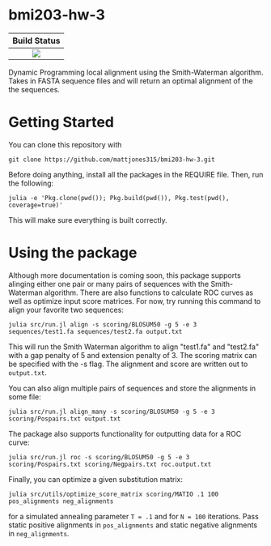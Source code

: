 # bmi203-hw-3

| **Build Status** |
|:---:|
| [![][travis-img]][travis-url] |

Dynamic Programming local alignment using the Smith-Waterman algorithm. Takes in FASTA sequence files and will return an optimal alignment of the the sequences.

[travis-img]: http://img.shields.io/travis/mattjones315/bmi203-hw-3.svg
[travis-url]: https://travis-ci.org/mattjones315/bmi203-hw-3

# Getting Started

You can clone this repository with

```
git clone https://github.com/mattjones315/bmi203-hw-3.git
```

Before doing anything, install all the packages in the REQUIRE file. Then, run the following:

```
julia -e 'Pkg.clone(pwd()); Pkg.build(pwd()), Pkg.test(pwd(), coverage=true)'
```

This will make sure everything is built correctly.

# Using the package

Although more documentation is coming soon, this package supports alinging either one
pair or many pairs of sequences with the Smith-Waterman algorithm. There are also
functions to calculate ROC curves as well as optimize input score matrices. For now,
try running this command to align your favorite two sequences:

```
julia src/run.jl align -s scoring/BLOSUM50 -g 5 -e 3 sequences/test1.fa sequences/test2.fa output.txt
```

This will run the Smith Waterman algorithm to align "test1.fa" and "test2.fa" with a gap
penalty of 5 and extension penalty of 3. The scoring matrix can be specified with the
-s flag. The alignment and score are written out to `output.txt`.

You can also align multiple pairs of sequences and store the alignments in some file:

```
julia src/run.jl align_many -s scoring/BLOSUM50 -g 5 -e 3 scoring/Pospairs.txt output.txt
```

The package also supports functionality for outputting data for a ROC curve:

```
julia src/run.jl roc -s scoring/BLOSUM50 -g 5 -e 3 scoring/Pospairs.txt scoring/Negpairs.txt roc.output.txt
```

Finally, you can optimize a given substitution matrix:

```
julia src/utils/optimize_score_matrix scoring/MATIO .1 100 pos_alignments neg_alignments
```

for a simulated annealing parameter `T = .1` and for `N = 100` iterations. Pass static positive
alignments in `pos_alignments` and static negative alignments in `neg_alignments`.
